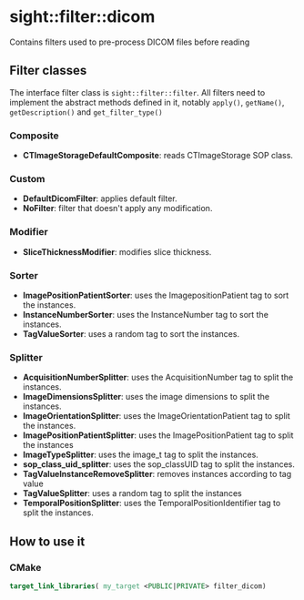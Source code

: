 # sight::filter::dicom

Contains filters used to pre-process DICOM files before reading

## Filter classes

The interface filter class is `sight::filter::filter`. All filters need to implement the abstract methods defined in it, notably `apply()`, `getName()`, `getDescription()` and `get_filter_type()`

### Composite
- **CTImageStorageDefaultComposite**: reads CTImageStorage SOP class.

### Custom
- **DefaultDicomFilter**: applies default filter.
- **NoFilter**: filter that doesn't apply any modification.

### Modifier
- **SliceThicknessModifier**: modifies slice thickness.

### Sorter
- **ImagePositionPatientSorter**: uses the ImagepositionPatient tag to sort the instances.
- **InstanceNumberSorter**: uses the InstanceNumber tag to sort the instances.
- **TagValueSorter**: uses a random tag to sort the instances.

### Splitter
- **AcquisitionNumberSplitter**: uses the AcquisitionNumber tag to split the instances.
- **ImageDimensionsSplitter**: uses the image dimensions to split the instances.
- **ImageOrientationSplitter**: uses the ImageOrientationPatient tag to split the instances.
- **ImagePositionPatientSplitter**: uses the ImagePositionPatient tag to split the instances
- **ImageTypeSplitter**: uses the image_t tag to split the instances.
- **sop_class_uid_splitter**: uses the sop_classUID tag to split the instances.
- **TagValueInstanceRemoveSplitter**: removes instances according to tag value
- **TagValueSplitter**: uses a random tag to split the instances
- **TemporalPositionSplitter**: uses the TemporalPositionIdentifier tag to split the instances.

## How to use it

### CMake

```cmake
target_link_libraries( my_target <PUBLIC|PRIVATE> filter_dicom)
```
